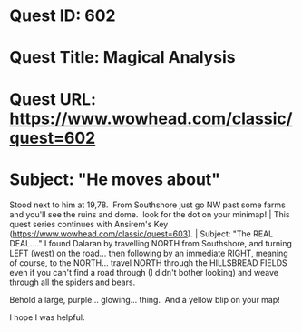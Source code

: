 # Quest ID: 602
# Quest Title: Magical Analysis
# Quest URL: https://www.wowhead.com/classic/quest=602
# Subject: "He moves about"
Stood next to him at 19,78.  From Southshore just go NW past some farms and you'll see the ruins and dome.  look for the dot on your minimap! | This quest series continues with Ansirem's Key (https://www.wowhead.com/classic/quest=603). | Subject: "The REAL DEAL...."
I found Dalaran by travelling NORTH from Southshore, and turning LEFT (west) on the road... then following by an immediate RIGHT, meaning of course, to the NORTH... travel NORTH through the HILLSBREAD FIELDS even if you can't find a road through (I didn't bother looking) and weave through all the spiders and bears.

Behold a large, purple... glowing... thing.  And a yellow blip on your map!

I hope I was helpful.